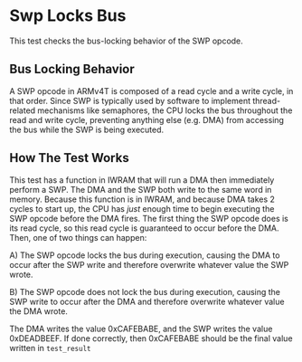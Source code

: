 # Swp Locks Bus
This test checks the bus-locking behavior of the SWP opcode. 

## Bus Locking Behavior
A SWP opcode in ARMv4T is composed of a read cycle and a write cycle, in that order. Since SWP is
typically used by software to implement thread-related mechanisms like semaphores, the CPU locks
the bus throughout the read and write cycle, preventing anything else (e.g. DMA) from accessing 
the bus while the SWP is being executed.

## How The Test Works
This test has a function in IWRAM that will run a DMA then immediately perform a SWP. The DMA and
the SWP both write to the same word in memory. Because this function is in IWRAM, and because DMA 
takes 2 cycles to start up, the CPU has *just* enough time to begin executing the SWP opcode before
the DMA fires. The first thing the SWP opcode does is its read cycle, so this read cycle is 
guaranteed to occur before the DMA. Then, one of two things can happen:


A) The SWP opcode locks the bus during execution, causing the DMA to occur after the SWP write and
   therefore overwrite whatever value the SWP wrote.
   
B) The SWP opcode does not lock the bus during execution, causing the SWP write to occur after the
   DMA and therefore overwrite whatever value the DMA wrote.

The DMA writes the value 0xCAFEBABE, and the SWP writes the value 0xDEADBEEF. If done correctly,
then 0xCAFEBABE should be the final value written in `test_result`
